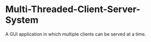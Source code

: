 # Multi-Threaded-Client-Server-System
A GUI application in which multiple clients can be served at a time.
